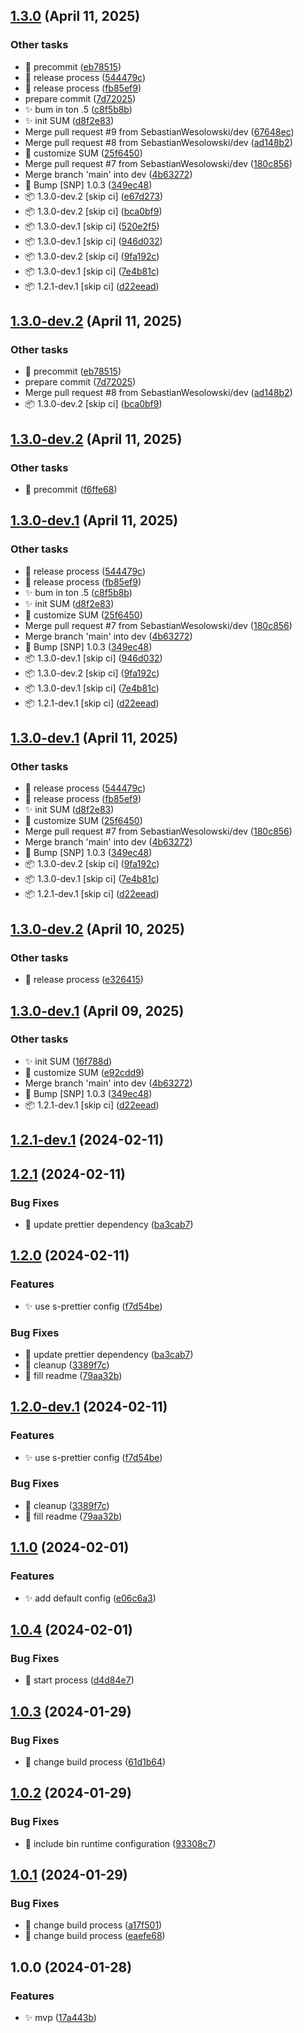 ## [1.3.0](https://github.com/SebastianWesolowski/s-postgres/compare/v1.2.1...v1.3.0) (April 11, 2025)


### Other tasks

- 🐛 precommit ([eb78515](https://github.com/SebastianWesolowski/s-postgres/commit/eb78515ddb52bfa0749c01cda98e71d97f57dc6e))
- 🐛 release process ([544479c](https://github.com/SebastianWesolowski/s-postgres/commit/544479ca53994c9bda899e9d79a912a75216436f))
- 🐛 release process ([fb85ef9](https://github.com/SebastianWesolowski/s-postgres/commit/fb85ef96ab64bfb37e8d8e0d81640c07ecb03209))
- prepare commit ([7d72025](https://github.com/SebastianWesolowski/s-postgres/commit/7d72025041fd2b942929d350b3cc15d2e4283248))
- ✨ bum in ton .5 ([c8f5b8b](https://github.com/SebastianWesolowski/s-postgres/commit/c8f5b8bc5d51fa6af5c9f0114da66d110b836462))
- ✨ init SUM ([d8f2e83](https://github.com/SebastianWesolowski/s-postgres/commit/d8f2e83f7950d7d58e3edbbd98050d49a06b3d2b))
- Merge pull request #9 from SebastianWesolowski/dev ([67648ec](https://github.com/SebastianWesolowski/s-postgres/commit/67648ec46189ab2daa8a5ead25e068cebeed8904))
- Merge pull request #8 from SebastianWesolowski/dev ([ad148b2](https://github.com/SebastianWesolowski/s-postgres/commit/ad148b291436867316cb492bb484f87b0e0f5a22))
- 🔧 customize SUM ([25f6450](https://github.com/SebastianWesolowski/s-postgres/commit/25f64505db0ba4d9b4d2752717472f1f5946533f))
- Merge pull request #7 from SebastianWesolowski/dev ([180c856](https://github.com/SebastianWesolowski/s-postgres/commit/180c856635bc6e0b27e248ef240fe80e3309e2ad))
- Merge branch 'main' into dev ([4b63272](https://github.com/SebastianWesolowski/s-postgres/commit/4b632723c6f985fe0409b6ba52d0fdcff048d46e))
- 🔧 Bump [SNP] 1.0.3 ([349ec48](https://github.com/SebastianWesolowski/s-postgres/commit/349ec48551289ecea1108110401c9dff478b01c4))
- 📦 1.3.0-dev.2 [skip ci] ([e67d273](https://github.com/SebastianWesolowski/s-postgres/commit/e67d27338fcded6cf537c11114c97a3bf24f332c))
- 📦 1.3.0-dev.2 [skip ci] ([bca0bf9](https://github.com/SebastianWesolowski/s-postgres/commit/bca0bf91516695f5946f16c7490dd82a644381e0))
- 📦 1.3.0-dev.1 [skip ci] ([520e2f5](https://github.com/SebastianWesolowski/s-postgres/commit/520e2f52842427c51d2e3be1b47e6687c9a196ae))
- 📦 1.3.0-dev.1 [skip ci] ([946d032](https://github.com/SebastianWesolowski/s-postgres/commit/946d032d24f63baa3802a399a201543d49a60d1e))
- 📦 1.3.0-dev.2 [skip ci] ([9fa192c](https://github.com/SebastianWesolowski/s-postgres/commit/9fa192cab7f364978c80d3d31b0228779352e593))
- 📦 1.3.0-dev.1 [skip ci] ([7e4b81c](https://github.com/SebastianWesolowski/s-postgres/commit/7e4b81c07ecf554583c61aa0d768ce006c9e1eca))
- 📦 1.2.1-dev.1 [skip ci] ([d22eead](https://github.com/SebastianWesolowski/s-postgres/commit/d22eeadc5b1ea92d31e0881ae7c658cf3440f584))

## [1.3.0-dev.2](https://github.com/SebastianWesolowski/s-postgres/compare/v1.3.0-dev.1...v1.3.0-dev.2) (April 11, 2025)


### Other tasks

- 🐛 precommit ([eb78515](https://github.com/SebastianWesolowski/s-postgres/commit/eb78515ddb52bfa0749c01cda98e71d97f57dc6e))
- prepare commit ([7d72025](https://github.com/SebastianWesolowski/s-postgres/commit/7d72025041fd2b942929d350b3cc15d2e4283248))
- Merge pull request #8 from SebastianWesolowski/dev ([ad148b2](https://github.com/SebastianWesolowski/s-postgres/commit/ad148b291436867316cb492bb484f87b0e0f5a22))
- 📦 1.3.0-dev.2 [skip ci] ([bca0bf9](https://github.com/SebastianWesolowski/s-postgres/commit/bca0bf91516695f5946f16c7490dd82a644381e0))

## [1.3.0-dev.2](https://github.com/SebastianWesolowski/s-postgres/compare/v1.3.0-dev.1...v1.3.0-dev.2) (April 11, 2025)


### Other tasks

- 🐛 precommit ([f6ffe68](https://github.com/SebastianWesolowski/s-postgres/commit/f6ffe6852c3c35d2f657921f71cdaf137c6dff98))

## [1.3.0-dev.1](https://github.com/SebastianWesolowski/s-postgres/compare/v1.2.1...v1.3.0-dev.1) (April 11, 2025)


### Other tasks

- 🐛 release process ([544479c](https://github.com/SebastianWesolowski/s-postgres/commit/544479ca53994c9bda899e9d79a912a75216436f))
- 🐛 release process ([fb85ef9](https://github.com/SebastianWesolowski/s-postgres/commit/fb85ef96ab64bfb37e8d8e0d81640c07ecb03209))
- ✨ bum in ton .5 ([c8f5b8b](https://github.com/SebastianWesolowski/s-postgres/commit/c8f5b8bc5d51fa6af5c9f0114da66d110b836462))
- ✨ init SUM ([d8f2e83](https://github.com/SebastianWesolowski/s-postgres/commit/d8f2e83f7950d7d58e3edbbd98050d49a06b3d2b))
- 🔧 customize SUM ([25f6450](https://github.com/SebastianWesolowski/s-postgres/commit/25f64505db0ba4d9b4d2752717472f1f5946533f))
- Merge pull request #7 from SebastianWesolowski/dev ([180c856](https://github.com/SebastianWesolowski/s-postgres/commit/180c856635bc6e0b27e248ef240fe80e3309e2ad))
- Merge branch 'main' into dev ([4b63272](https://github.com/SebastianWesolowski/s-postgres/commit/4b632723c6f985fe0409b6ba52d0fdcff048d46e))
- 🔧 Bump [SNP] 1.0.3 ([349ec48](https://github.com/SebastianWesolowski/s-postgres/commit/349ec48551289ecea1108110401c9dff478b01c4))
- 📦 1.3.0-dev.1 [skip ci] ([946d032](https://github.com/SebastianWesolowski/s-postgres/commit/946d032d24f63baa3802a399a201543d49a60d1e))
- 📦 1.3.0-dev.2 [skip ci] ([9fa192c](https://github.com/SebastianWesolowski/s-postgres/commit/9fa192cab7f364978c80d3d31b0228779352e593))
- 📦 1.3.0-dev.1 [skip ci] ([7e4b81c](https://github.com/SebastianWesolowski/s-postgres/commit/7e4b81c07ecf554583c61aa0d768ce006c9e1eca))
- 📦 1.2.1-dev.1 [skip ci] ([d22eead](https://github.com/SebastianWesolowski/s-postgres/commit/d22eeadc5b1ea92d31e0881ae7c658cf3440f584))

## [1.3.0-dev.1](https://github.com/SebastianWesolowski/s-postgres/compare/v1.2.1...v1.3.0-dev.1) (April 11, 2025)


### Other tasks

- 🐛 release process ([544479c](https://github.com/SebastianWesolowski/s-postgres/commit/544479ca53994c9bda899e9d79a912a75216436f))
- 🐛 release process ([fb85ef9](https://github.com/SebastianWesolowski/s-postgres/commit/fb85ef96ab64bfb37e8d8e0d81640c07ecb03209))
- ✨ init SUM ([d8f2e83](https://github.com/SebastianWesolowski/s-postgres/commit/d8f2e83f7950d7d58e3edbbd98050d49a06b3d2b))
- 🔧 customize SUM ([25f6450](https://github.com/SebastianWesolowski/s-postgres/commit/25f64505db0ba4d9b4d2752717472f1f5946533f))
- Merge pull request #7 from SebastianWesolowski/dev ([180c856](https://github.com/SebastianWesolowski/s-postgres/commit/180c856635bc6e0b27e248ef240fe80e3309e2ad))
- Merge branch 'main' into dev ([4b63272](https://github.com/SebastianWesolowski/s-postgres/commit/4b632723c6f985fe0409b6ba52d0fdcff048d46e))
- 🔧 Bump [SNP] 1.0.3 ([349ec48](https://github.com/SebastianWesolowski/s-postgres/commit/349ec48551289ecea1108110401c9dff478b01c4))
- 📦 1.3.0-dev.2 [skip ci] ([9fa192c](https://github.com/SebastianWesolowski/s-postgres/commit/9fa192cab7f364978c80d3d31b0228779352e593))
- 📦 1.3.0-dev.1 [skip ci] ([7e4b81c](https://github.com/SebastianWesolowski/s-postgres/commit/7e4b81c07ecf554583c61aa0d768ce006c9e1eca))
- 📦 1.2.1-dev.1 [skip ci] ([d22eead](https://github.com/SebastianWesolowski/s-postgres/commit/d22eeadc5b1ea92d31e0881ae7c658cf3440f584))

## [1.3.0-dev.2](https://github.com/SebastianWesolowski/s-postgres/compare/v1.3.0-dev.1...v1.3.0-dev.2) (April 10, 2025)


### Other tasks

- 🐛 release process ([e326415](https://github.com/SebastianWesolowski/s-postgres/commit/e326415479257a2edfb1febf4132fc1e3353fec9))

## [1.3.0-dev.1](https://github.com/SebastianWesolowski/s-postgres/compare/v1.2.1...v1.3.0-dev.1) (April 09, 2025)


### Other tasks

- ✨ init SUM ([16f788d](https://github.com/SebastianWesolowski/s-postgres/commit/16f788d5320edab6a4b2463602a5534352075665))
- 🔧 customize SUM ([e92cdd9](https://github.com/SebastianWesolowski/s-postgres/commit/e92cdd9b184adb0f0c67257a6cf17d4efdac3552))
- Merge branch 'main' into dev ([4b63272](https://github.com/SebastianWesolowski/s-postgres/commit/4b632723c6f985fe0409b6ba52d0fdcff048d46e))
- 🔧 Bump [SNP] 1.0.3 ([349ec48](https://github.com/SebastianWesolowski/s-postgres/commit/349ec48551289ecea1108110401c9dff478b01c4))
- 📦 1.2.1-dev.1 [skip ci] ([d22eead](https://github.com/SebastianWesolowski/s-postgres/commit/d22eeadc5b1ea92d31e0881ae7c658cf3440f584))

## [1.2.1-dev.1](https://github.com/SebastianWesolowski/s-postgres/compare/v1.2.0...v1.2.1-dev.1) (2024-02-11)

## [1.2.1](https://github.com/SebastianWesolowski/s-postgres/compare/v1.2.0...v1.2.1) (2024-02-11)


### Bug Fixes

* 🐛 update prettier dependency ([ba3cab7](https://github.com/SebastianWesolowski/s-postgres/commit/ba3cab788c9820f57fbcf1feb0251a52752ed946))

## [1.2.0](https://github.com/SebastianWesolowski/s-postgres/compare/v1.1.0...v1.2.0) (2024-02-11)


### Features

* ✨ use s-prettier config ([f7d54be](https://github.com/SebastianWesolowski/s-postgres/commit/f7d54be521d3060d8b11be54f1f3f0d1c7391a3b))


### Bug Fixes

* 🐛 update prettier dependency ([ba3cab7](https://github.com/SebastianWesolowski/s-postgres/commit/ba3cab788c9820f57fbcf1feb0251a52752ed946))
* 🐛 cleanup ([3389f7c](https://github.com/SebastianWesolowski/s-postgres/commit/3389f7cb40a0ed85610d7c0e0e288313db7eac8e))
* 🐛 fill readme ([79aa32b](https://github.com/SebastianWesolowski/s-postgres/commit/79aa32b07c66fe331e3907f483ec9c74ad1a9a7b))

## [1.2.0-dev.1](https://github.com/SebastianWesolowski/s-postgres/compare/v1.1.0...v1.2.0-dev.1) (2024-02-11)


### Features

* ✨ use s-prettier config ([f7d54be](https://github.com/SebastianWesolowski/s-postgres/commit/f7d54be521d3060d8b11be54f1f3f0d1c7391a3b))


### Bug Fixes

* 🐛 cleanup ([3389f7c](https://github.com/SebastianWesolowski/s-postgres/commit/3389f7cb40a0ed85610d7c0e0e288313db7eac8e))
* 🐛 fill readme ([79aa32b](https://github.com/SebastianWesolowski/s-postgres/commit/79aa32b07c66fe331e3907f483ec9c74ad1a9a7b))

## [1.1.0](https://github.com/SebastianWesolowski/s-postgres/compare/v1.0.4...v1.1.0) (2024-02-01)


### Features

* ✨ add default config ([e06c6a3](https://github.com/SebastianWesolowski/s-postgres/commit/e06c6a3f9f6fbf020bcd558949eb643fdd5ca358))

## [1.0.4](https://github.com/SebastianWesolowski/s-postgres/compare/v1.0.3...v1.0.4) (2024-02-01)


### Bug Fixes

* 🐛 start process ([d4d84e7](https://github.com/SebastianWesolowski/s-postgres/commit/d4d84e7ce8f9371c445a4c5c411e38b45aa0f426))

## [1.0.3](https://github.com/SebastianWesolowski/s-postgres/compare/v1.0.2...v1.0.3) (2024-01-29)


### Bug Fixes

* 🐛 change build process ([61d1b64](https://github.com/SebastianWesolowski/s-postgres/commit/61d1b6431367a5a704823fda32fca043509e68f0))

## [1.0.2](https://github.com/SebastianWesolowski/s-postgres/compare/v1.0.1...v1.0.2) (2024-01-29)


### Bug Fixes

* 🐛 include bin runtime configuration ([93308c7](https://github.com/SebastianWesolowski/s-postgres/commit/93308c75ffa6fa5bd8987362c23556d406bf94a2))

## [1.0.1](https://github.com/SebastianWesolowski/s-postgres/compare/v1.0.0...v1.0.1) (2024-01-29)

### Bug Fixes

- 🐛 change build process ([a17f501](https://github.com/SebastianWesolowski/s-postgres/commit/a17f501200bc288fe17dbb07dde700a3137d4d60))
- 🐛 change build process ([eaefe68](https://github.com/SebastianWesolowski/s-postgres/commit/eaefe68d818014333ec4ed7abf3407aea9ac6521))

## 1.0.0 (2024-01-28)

### Features

- ✨ mvp ([17a443b](https://github.com/SebastianWesolowski/s-postgres/commit/17a443b1287ad7326f53c222499b4230e257eb3e))
